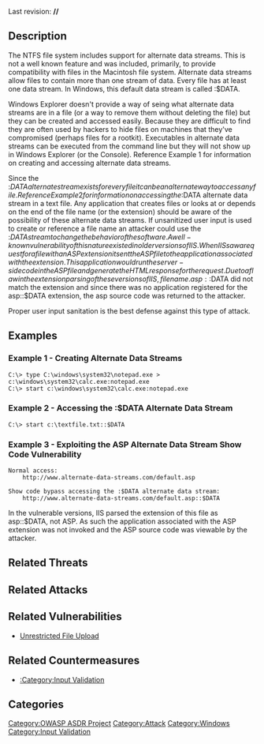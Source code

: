 Last revision: **//**

## Description

The NTFS file system includes support for alternate data streams. This
is not a well known feature and was included, primarily, to provide
compatibility with files in the Macintosh file system. Alternate data
streams allow files to contain more than one stream of data. Every file
has at least one data stream. In Windows, this default data stream is
called :$DATA.

Windows Explorer doesn't provide a way of seing what alternate data
streams are in a file (or a way to remove them without deleting the
file) but they can be created and accessed easily. Because they are
difficult to find they are often used by hackers to hide files on
machines that they've compromised (perhaps files for a rootkit).
Executables in alternate data streams can be executed from the command
line but they will not show up in Windows Explorer (or the Console).
Reference Example 1 for information on creating and accessing alternate
data streams.

Since the :$DATA alternate stream exists for every file it can be an
alternate way to access any file. Reference Example 2 for information on
accessing the :$DATA alternate data stream in a text file. Any
application that creates files or looks at or depends on the end of the
file name (or the extension) should be aware of the possibility of these
alternate data streams. If unsanitized user input is used to create or
reference a file name an attacker could use the :$DATA stream to change
the behavior of the software. A well-known vulnerability of this nature
existed in older versions of IIS. When IIS saw a request for a file with
an ASP extension it sent the ASP file to the application associated with
the extension. This application would run the server-side code in the
ASP file and generate the HTML response for the request. Due to a flaw
in the extension parsing of these versions of IIS, filename.asp::$DATA
did not match the extension and since there was no application
registered for the asp::$DATA extension, the asp source code was
returned to the attacker.

Proper user input sanitation is the best defense against this type of
attack.

## Examples

### Example 1 - Creating Alternate Data Streams

    C:\> type C:\windows\system32\notepad.exe > c:\windows\system32\calc.exe:notepad.exe
    C:\> start c:\windows\system32\calc.exe:notepad.exe

### Example 2 - Accessing the :$DATA Alternate Data Stream

    C:\> start c:\textfile.txt::$DATA

### Example 3 - Exploiting the ASP Alternate Data Stream Show Code Vulnerability

    Normal access:
        http://www.alternate-data-streams.com/default.asp

    Show code bypass accessing the :$DATA alternate data stream:
        http://www.alternate-data-streams.com/default.asp::$DATA

In the vulnerable versions, IIS parsed the extension of this file as
asp::$DATA, not ASP. As such the application associated with the ASP
extension was not invoked and the ASP source code was viewable by the
attacker.

## Related Threats

## Related Attacks

## Related Vulnerabilities

  - [Unrestricted File Upload](Unrestricted_File_Upload "wikilink")

## Related Countermeasures

  - [:Category:Input Validation](:Category:Input_Validation "wikilink")

## Categories

[Category:OWASP ASDR Project](Category:OWASP_ASDR_Project "wikilink")
[Category:Attack](Category:Attack "wikilink")
[Category:Windows](Category:Windows "wikilink") [Category:Input
Validation](Category:Input_Validation "wikilink")